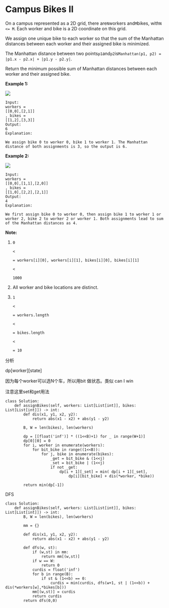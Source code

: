 # Campus Bikes II

On a campus represented as a 2D grid, there are`N`workers and`M`bikes, with`N <= M`. Each worker and bike is a 2D coordinate on this grid.

We assign one unique bike to each worker so that the sum of the Manhattan distances between each worker and their assigned bike is minimized.

The Manhattan distance between two points`p1`and`p2`is`Manhattan(p1, p2) = |p1.x - p2.x| + |p1.y - p2.y|`.

Return the minimum possible sum of Manhattan distances between each worker and their assigned bike.

**Example 1:**

![](https://assets.leetcode.com/uploads/2019/03/06/1261_example_1_v2.png)

```text
Input: 
workers = 
[[0,0],[2,1]]
, bikes = 
[[1,2],[3,3]]
Output: 
6
Explanation: 

We assign bike 0 to worker 0, bike 1 to worker 1. The Manhattan distance of both assignments is 3, so the output is 6.
```

**Example 2:**

![](https://assets.leetcode.com/uploads/2019/03/06/1261_example_2_v2.png)

```text
Input: 
workers = 
[[0,0],[1,1],[2,0]]
, bikes = 
[[1,0],[2,2],[2,1]]
Output: 
4
Explanation: 

We first assign bike 0 to worker 0, then assign bike 1 to worker 1 or worker 2, bike 2 to worker 2 or worker 1. Both assignments lead to sum of the Manhattan distances as 4.
```

**Note:**

1. `0`

   `<`

   `= workers[i][0], workers[i][1], bikes[i][0], bikes[i][1]`

   `<`

   `1000`

2. All worker and bike locations are distinct.
3. `1`

   `<`

   `= workers.length`

   `<`

   `= bikes.length`

   `<`

   `= 10`

分析

dp\[worker\]\[state\]

因为每个worker可以选N个车，所以用bit 做状态。类似 can I win

注意这里set和get用法

```text
class Solution:
    def assignBikes(self, workers: List[List[int]], bikes: List[List[int]]) -> int:
        def dis(x1, y1, x2, y2):
            return abs(x1 - x2) + abs(y1 - y2)

        B, W = len(bikes), len(workers)

        dp = [[float('inf')] * ((1<<B)+1) for _ in range(W+1)]
        dp[0][0] = 0
        for i, worker in enumerate(workers):
            for bit_bike in range((1<<B)):
                for j, bike in enumerate(bikes):
                    _get = bit_bike & (1<<j)
                    _set = bit_bike | (1<<j)
                    if not _get:                        
                        dp[i + 1][_set] = min( dp[i + 1][_set], 
                            dp[i][bit_bike] + dis(*worker, *bike))                                         

        return min(dp[-1])
```

DFS

```text
class Solution:
    def assignBikes(self, workers: List[List[int]], bikes: List[List[int]]) -> int:
        B, W = len(bikes), len(workers)

        mm = {}        

        def dis(x1, y1, x2, y2):
            return abs(x1 - x2) + abs(y1 - y2)

        def dfs(w, st):
            if (w,st) in mm:
                return mm[(w,st)]
            if w == W:
                return 0
            curdis = float('inf')
            for b in range(B):
                if st & (1<<b) == 0:
                    curdis = min(curdis, dfs(w+1, st | (1<<b)) + dis(*workers[w],*bikes[b]))
            mm[(w,st)] = curdis
            return curdis
        return dfs(0,0)
```

